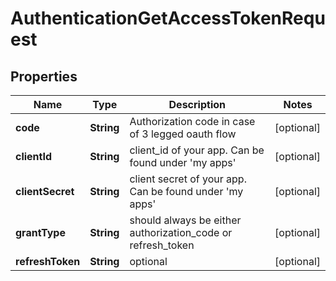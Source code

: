 

# AuthenticationGetAccessTokenRequest


## Properties

| Name | Type | Description | Notes |
|------------ | ------------- | ------------- | -------------|
|**code** | **String** | Authorization code in case of 3 legged oauth flow |  [optional] |
|**clientId** | **String** | client_id of your app. Can be found under &#39;my apps&#39; |  [optional] |
|**clientSecret** | **String** | client secret of your app. Can be found under &#39;my apps&#39; |  [optional] |
|**grantType** | **String** | should always be either authorization_code or refresh_token |  [optional] |
|**refreshToken** | **String** | optional |  [optional] |



